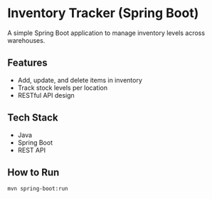 
# Inventory Tracker (Spring Boot)

A simple Spring Boot application to manage inventory levels across warehouses.

## Features
- Add, update, and delete items in inventory
- Track stock levels per location
- RESTful API design

## Tech Stack
- Java
- Spring Boot
- REST API

## How to Run
```bash
mvn spring-boot:run
```

